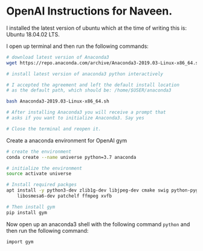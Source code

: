 # OpenAI Instructions for Naveen.

I installed the latest version of ubuntu which at the time of writing this is: Ubuntu 18.04.02 LTS.

I open up terminal and then run the following commands:

```bash
# download latest version of Anaconda3
wget https://repo.anaconda.com/archive/Anaconda3-2019.03-Linux-x86_64.sh
```

```bash
# install latest version of anaconda3 python interactively

# I accepted the agreement and left the default install location
# as the default path, which should be: /home/$USER/anaconda3

bash Anaconda3-2019.03-Linux-x86_64.sh

# After installing Anaconda3 you will receive a prompt that
# asks if you want to initialize Anaconda3. Say yes

# Close the terminal and reopen it.
```


Create a anaconda environment for OpenAI gym
```bash
# create the environment
conda create --name universe python=3.7 anaconda

# initialize the environment
source activate universe

# Install required packges
apt install -y python3-dev zlib1g-dev libjpeg-dev cmake swig python-pyglet python3-opengl libboost-all-dev libsdl2-dev \
    libosmesa6-dev patchelf ffmpeg xvfb

# Then install gym
pip install gym
```

Now open up an anaconda3 shell with the following command `python` and then run the following command:
```python3
import gym
```
